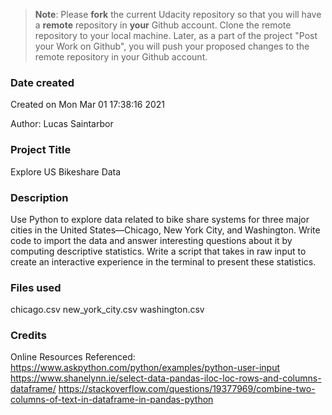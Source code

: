 >**Note**: Please **fork** the current Udacity repository so that you will have a **remote** repository in **your** Github account. Clone the remote repository to your local machine. Later, as a part of the project "Post your Work on Github", you will push your proposed changes to the remote repository in your Github account.

### Date created
Created on Mon Mar 01 17:38:16 2021

Author: Lucas Saintarbor

### Project Title
Explore US Bikeshare Data

### Description
Use Python to explore data related to bike share systems for three major cities in the United States—Chicago, New York City, and Washington. Write code to import the data and answer interesting questions about it by computing descriptive statistics. Write a script that takes in raw input to create an interactive experience in the terminal to present these statistics.

### Files used
chicago.csv
new_york_city.csv
washington.csv

### Credits
Online Resources Referenced:
https://www.askpython.com/python/examples/python-user-input
https://www.shanelynn.ie/select-data-pandas-iloc-loc-rows-and-columns-dataframe/
https://stackoverflow.com/questions/19377969/combine-two-columns-of-text-in-dataframe-in-pandas-python
